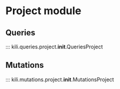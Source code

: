 # Project module

## Queries

::: kili.queries.project.__init__.QueriesProject

## Mutations

::: kili.mutations.project.__init__.MutationsProject

